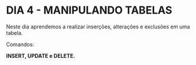 # DIA 4 - MANIPULANDO TABELAS

Neste dia aprendemos a realizar inserções, alterações e exclusões em uma tabela.

Comandos:

**INSERT, UPDATE e DELETE.**
